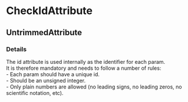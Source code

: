 ﻿---  
uid: Validator_2_1_13  
---

# CheckIdAttribute

## UntrimmedAttribute

### Details

The id attribute is used internally as the identifier for each param.  
It is therefore mandatory and needs to follow a number of rules:  
\- Each param should have a unique id.  
\- Should be an unsigned integer.  
\- Only plain numbers are allowed (no leading signs, no leading zeros, no scientific notation, etc).
